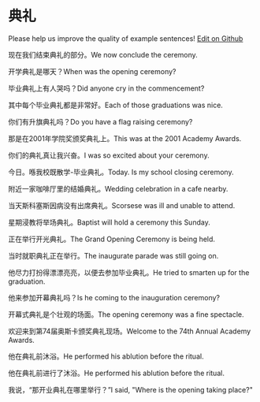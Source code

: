 # 典礼

Please help us improve the quality of example sentences! [Edit on Github](https://github.com/jiyushe/jiyu-example-sentence-source/blob/main/chinese/dianli.md)

<p><span class="chinese">现在我们结束典礼的部分。</span><span class="english">We now conclude the ceremony.</span></p>

<p><span class="chinese">开学典礼是哪天？</span><span class="english">When was the opening ceremony?</span></p>

<p><span class="chinese">毕业典礼上有人哭吗？</span><span class="english">Did anyone cry in the commencement?</span></p>

<p><span class="chinese">其中每个毕业典礼都是非常好。</span><span class="english">Each of those graduations was nice.</span></p>

<p><span class="chinese">你们有升旗典礼吗？</span><span class="english">Do you have a flag raising ceremony?</span></p>

<p><span class="chinese">那是在2001年学院奖颁奖典礼上。</span><span class="english">This was at the 2001 Academy Awards.</span></p>

<p><span class="chinese">你们的典礼真让我兴奋。</span><span class="english">I was so excited about your ceremony.</span></p>

<p><span class="chinese">今日。喺我校既散学-毕业典礼。</span><span class="english">Today. Is my school closing ceremony.</span></p>

<p><span class="chinese">附近一家咖啡厅里的结婚典礼。</span><span class="english">Wedding celebration in a cafe nearby.</span></p>

<p><span class="chinese">当天斯科塞斯因病没有出席典礼。</span><span class="english">Scorsese was ill and unable to attend.</span></p>

<p><span class="chinese">星期浸教将举场典礼。</span><span class="english">Baptist will hold a ceremony this Sunday.</span></p>

<p><span class="chinese">正在举行开光典礼。</span><span class="english">The Grand Opening Ceremony is being held.</span></p>

<p><span class="chinese">当时就职典礼正在举行。</span><span class="english">The inaugurate parade was still going on.</span></p>

<p><span class="chinese">他尽力打扮得漂漂亮亮，以便去参加毕业典礼。</span><span class="english">He tried to smarten up for the graduation.</span></p>

<p><span class="chinese">他来参加开幕典礼吗？</span><span class="english">Is he coming to the inauguration ceremony?</span></p>

<p><span class="chinese">开幕式典礼是个壮观的场面。</span><span class="english">The opening ceremony was a fine spectacle.</span></p>

<p><span class="chinese">欢迎来到第74届奥斯卡颁奖典礼现场。</span><span class="english">Welcome to the 74th Annual Academy Awards.</span></p>

<p><span class="chinese">他在典礼前沐浴。</span><span class="english">He performed his ablution before the ritual.</span></p>

<p><span class="chinese">他在典礼前进行了沐浴。</span><span class="english">He performed his ablution before the ritual.</span></p>

<p><span class="chinese">我说，“那开业典礼在哪里举行？”</span><span class="english">I said, "Where is the opening taking place?"</span></p>

